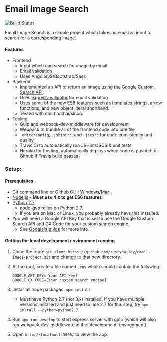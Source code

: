 Email Image Search
=====================
[![Build Status](https://travis-ci.org/rustybailey/email-image-project.svg?branch=master)](https://travis-ci.org/rustybailey/email-image-project)

Email Image Search is a simple project which takes an email as input to search for a corresponding image.

#### Features
- Frontend
    - Input which can search for image by email
    - Email validation
    - Uses AngularJS/Bootstrap/Sass
- Backend
    - Implemented an API to return an image using the [Google Custom Search API](https://developers.google.com/custom-search/json-api/v1/overview).
    - Uses [express-validator](https://github.com/ctavan/express-validator) for email validation
    - Uses some of the new ES6 features such as templates strings, arrow functions, and new object literal shorthand.
    - Tested with mocha/chai/sinon.
- Tooling
    - Gulp and webpack-dev-middleware for development
    - Webpack to bundle all of the frontend code into one file
    - `.editorconfig`, `.jshintrc`, and `.jscsrc` for code consistency and quality
    - Travis CI to automatically run JSHint/JSCS & unit tests
    - Heroku for hosting; automatically deploys when code is pushed to Github if Travis build passes

### Setup:

#### Prerequisites
- Git command line or Github GUI: [Windows](https://windows.github.com/)/[Mac](https://mac.github.com/)
- [Node.js](http://nodejs.org/download/) - **Must use 4.x to get ES6 features**
- [Python 2.7](https://www.python.org/downloads/windows/)
    - [node-gyp](https://github.com/TooTallNate/node-gyp) relies on Python 2.7.
    - If you are on Mac or Linux, you probably already have this installed.
- You will need a Google API Key that is set to use the Google Custom Search API and CX Code for your custom search engine.
    - See [Google's guide](https://developers.google.com/custom-search/json-api/v1/overview#prerequisites) for more info.

#### Getting the local development environment running
1. Clone the repo: `git clone https://github.com/rustybailey/email-image-project.git` and change to that new directory.
2. At the root, create a file named `.env` which should contain the following:

    ```
    GOOGLE_API_KEY=[Your API key]
    GOOGLE_CX_CODE=[Your custom search engine]
    ```
3. Install all node packages: `npm install`
    - Must have Python 2.7 (not 3.x) installed. If you have multiple versions installed and just need to use 2.7 for this step, try `npm install --python=python2.7`.
4. Run `npm run develop` to start express server with gulp (which will also run webpack-dev-middleware in the 'development' environment).
5. Open `http://localhost:3000/` to view the app.
